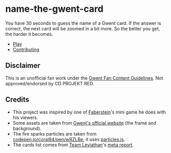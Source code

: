 # name-the-gwent-card

You have 30 seconds to guess the name of a Gwent card. If the answer is correct, the next card will be zoomed in a bit more. So the better you get, the harder it becomes.

- [Play](https://gabinaureche.com/name-the-gwent-card)
- [Contributing](CONTRIBUTING.md)

## Disclaimer

This is an unofficial fan work under the [Gwent Fan Content Guidelines](https://www.playgwent.com/en/fan-content). Not approved/endorsed by CD PROJEKT RED.

## Credits

- This project was inspired by one of [Faberstein](https://www.twitch.tv/faberstein)'s mini game he does with his viewers.
- Some assets are taken from [Gwent's official website](https://playgwent.com) (the frame and background).
- The fire sparks particles are taken from [codepen.io/coral84/pen/wRZLBe](https://codepen.io/coral84/pen/wRZLBe), it uses [particles.js](https://vincentgarreau.com/particles.js/).
- The cards list comes from [Team Leviathan](https://teamleviathangaming.com/)'s [meta report](https://teamleviathangaming.com/meta/).
